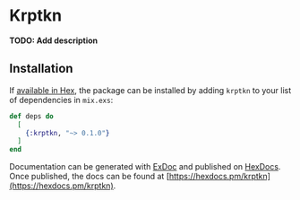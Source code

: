 # Krptkn

**TODO: Add description**

## Installation

If [available in Hex](https://hex.pm/docs/publish), the package can be installed
by adding `krptkn` to your list of dependencies in `mix.exs`:

```elixir
def deps do
  [
    {:krptkn, "~> 0.1.0"}
  ]
end
```

Documentation can be generated with [ExDoc](https://github.com/elixir-lang/ex_doc)
and published on [HexDocs](https://hexdocs.pm). Once published, the docs can
be found at [https://hexdocs.pm/krptkn](https://hexdocs.pm/krptkn).


